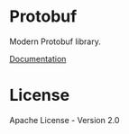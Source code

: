 # Protobuf

Modern Protobuf library.

[Documentation](https://www.julienviet.com/protobuf/)

# License

Apache License - Version 2.0
